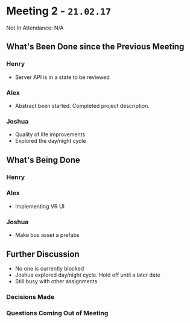 # Meeting 2 - `21.02.17`
Not In Attendance: N/A

## What's Been Done since the Previous Meeting
### Henry
- Server API is in a state to be reviewed
### Alex
- Abstract been started. Completed project description.
### Joshua
- Quality of life improvements
- Explored the day/night cycle

## What's Being Done
### Henry
### Alex
- Implementing VR UI 
### Joshua
- Make bus asset a prefabs

## Further Discussion
- No one is currently blocked
- Joshua explored day/night cycle. Hold off until a later date
- Still busy with other assignments

### Decisions Made

### Questions Coming Out of Meeting
